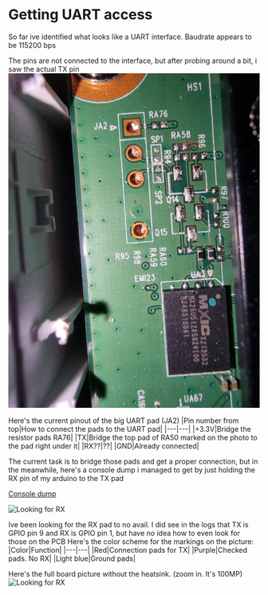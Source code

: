 # Getting UART access

So far ive identified what looks like a UART interface. Baudrate appears to be 115200 bps 

The pins are not connected to the interface, but after probing around a bit, i saw the actual TX pin 
<img src="./Images/pads_1.jpg" alt="Found_uart_pin" width="800"/>

Here's the current pinout of the big UART pad (JA2)
|Pin number from top|How to connect the pads to the UART pad|
|---|---|
|+3.3V|Bridge the resistor pads RA76|
|TX|Bridge the top pad of RA50 marked on the photo to the pad right under it|
|RX??|??|
|GND|Already connected|

The current task is to bridge those pads and get a proper connection, but in the meanwhile, here's a console dump i managed to get by just holding the RX pin of my arduino to the TX pad

[Console dump](./Console_dump_11.05.2024.txt)

<img src="./Images/pads.jpg" alt="Looking for RX" width="800"/>

Ive been looking for the RX  pad to no avail. I did see in the logs that TX is GPIO pin 9 and RX is GPIO pin 1, but have no idea how to even look for those on the PCB
Here's the color scheme for the markings on the picture:
|Color|Function|
|---|---|
|Red|Connection pads for TX|
|Purple|Checked pads. No RX|
|Light blue|Ground pads|


Here's the full board picture without the heatsink. (zoom in. It's 100MP)
<img src="./Images/full_board.jpg" alt="Looking for RX" width="800"/>



